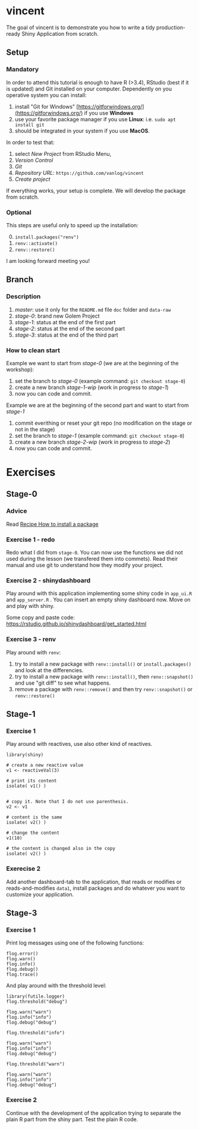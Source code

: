 # vincent

<!-- badges: start -->
<!-- badges: end -->

The goal of vincent is to demonstrate you how to write a tidy production-ready Shiny Application from scratch.

## Setup

### Mandatory

In order to attend this tutorial is enough to have R (>3.4), RStudio (best if it is updated) and Git installed on your computer. Dependently on you operative system you can install:

1. install "Git for Windows" [https://gitforwindows.org/](https://gitforwindows.org/) if you use **Windows** 
2. use your favorite package manager if you use **Linux**: i.e. `sudo apt install git`
3. should be integrated in your system if you use **MacOS**.

In order to test that:
1. select *New Project* from RStudio Menu, 
2. *Version Control*
3. *Git*
4. *Repository URL*: `https://github.com/vanlog/vincent`
5. *Create project*

If everything works, your setup is complete. We will develop the package from scratch.

### Optional

This steps are useful only to speed up the installation:

0. `install.packages("renv")`
1. `renv::activate()`
2. `renv::restore()`


I am looking forward meeting you!

## Branch

### Description

1. *master*: use it only for the `README.md` file `doc` folder and `data-raw`
2. *stage-0*: brand new Golem Project
2. *stage-1*: status at the end of the first part
3. *stage-2*: status at the end of the second part
4. *stage-3*: status at the end of the third part

### How to clean start 

Example we want to start from *stage-0* (we are at the beginning of the workshop):

1. set the branch to *stage-0* (example command: `git checkout stage-0`)
1. create a new branch *stage-1-wip* (work in progress to *stage-1*)
1. now you can code and commit.

Example we are at the beginning of the second part and want to start from *stage-1*

1. commit everithing or reset your git repo (no modification on the stage or not in the stage)
1. set the branch to *stage-1* (example command: `git checkout stage-0`)
1. create a new branch *stage-2-wip* (work in progress to *stage-2*)
1. now you can code and commit.

# Exercises

## Stage-0

### Advice

Read [Recipe How to install a package](./doc/recipe-install-package.R)

### Exercise 1 - redo

Redo what I did from `stage-0`. You can now use the functions we did not used during the lesson (we transfered them into commets). Read their manual and use git to understand how they modify your project.

### Exercise 2 - shinydashboard

Play around with this application implementing some shiny code in `app_ui.R` and `app_server.R` . You can insert an empty shiny dashboard now. Move on and play with shiny.

Some copy and paste code: https://rstudio.github.io/shinydashboard/get_started.html

### Exercise 3 - renv 

Play around with `renv`:

1. try to install a new package with `renv::install()` or `install.packages()` and look at the differencies.
2. try to install a new package with `renv::install()`, then `renv::snapshot()` and use "git diff" to see what happens.
3. remove a package with `renv::remove()` and then try `renv::snapshot()` or `renv::restore()`

## Stage-1

### Exercise 1

Play around with reactives, use also other kind of reactives.

```
library(shiny)

# create a new reactive value
v1 <- reactiveVal(3)

# print its content
isolate( v1() )


# copy it. Note that I do not use parenthesis.
v2 <- v1

# content is the same
isolate( v2() )

# change the content
v1(10)

# the content is changed also in the copy
isolate( v2() )
```

### Exerecise 2

Add another dashboard-tab to the application, that reads or modifies or reads-and-modifies `data1`, install packages and do whatever you want to customize your application.


## Stage-3

### Exercise 1

Print log messages using one of the following functions:

```
flog.error()
flog.warn()
flog.info()
flog.debug()
flog.trace()
```

And play around with the threshold level:

```
library(futile.logger)
flog.threshold("debug")

flog.warn("warn")
flog.info("info")
flog.debug("debug")

flog.threshold("info")

flog.warn("warn")
flog.info("info")
flog.debug("debug")

flog.threshold("warn")

flog.warn("warn")
flog.info("info")
flog.debug("debug")
```

### Exercise 2 

Continue with the development of the application trying to separate the plain R part from the shiny part. Test the plain R code.








